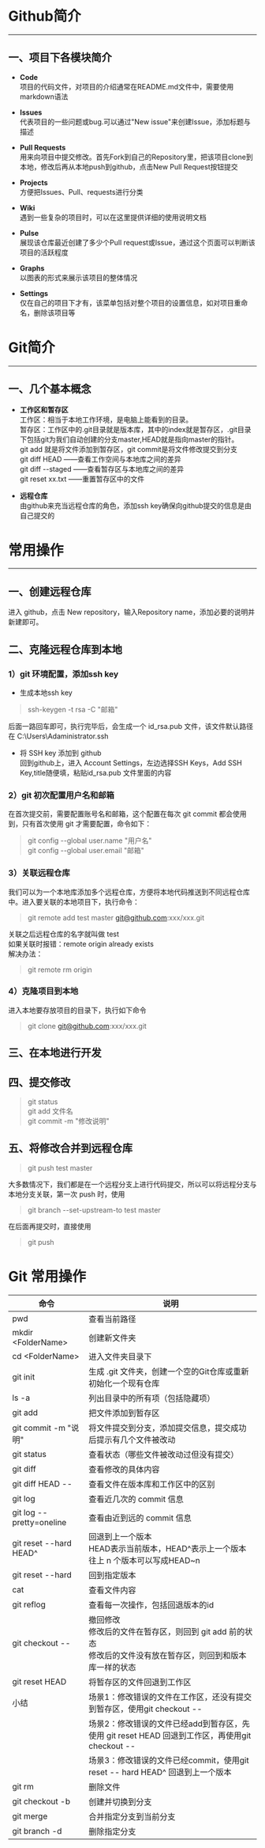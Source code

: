 # Github简介
----------------------

## 一、项目下各模块简介  

* **Code**  
项目的代码文件，对项目的介绍通常在README.md文件中，需要使用markdown语法

* **Issues**  
代表项目的一些问题或bug.可以通过"New issue"来创建Issue，添加标题与描述

* **Pull Requests**  
用来向项目中提交修改。首先Fork到自己的Repository里，把该项目clone到本地，修改后再从本地push到github，点击New Pull Request按钮提交

* **Projects**  
方便把Issues、Pull、requests进行分类
 
* **Wiki**  
遇到一些复杂的项目时，可以在这里提供详细的使用说明文档

* **Pulse**  
展现该仓库最近创建了多少个Pull request或Issue，通过这个页面可以判断该项目的活跃程度  

* **Graphs**  
以图表的形式来展示该项目的整体情况  

* **Settings**  
仅在自己的项目下才有，该菜单包括对整个项目的设置信息，如对项目重命名，删除该项目等  

# Git简介  
----------------
## 一、几个基本概念  

* **工作区和暂存区**  
工作区：相当于本地工作环境，是电脑上能看到的目录。  
暂存区：工作区中的.git目录就是版本库，其中的index就是暂存区，.git目录下包括git为我们自动创建的分支master,HEAD就是指向master的指针。  
git add 就是将文件添加到暂存区，git commit是将文件修改提交到分支  
git diff HEAD    ——查看工作空间与本地库之间的差异  
git diff --staged   ——查看暂存区与本地库之间的差异  
git reset xx.txt    ——重置暂存区中的文件  

* **远程仓库**  
由github来充当远程仓库的角色，添加ssh key确保向github提交的信息是由自己提交的  

# 常用操作  
---------------
## 一、创建远程仓库  
进入 github，点击 New repository，输入Repository name，添加必要的说明并新建即可。

## 二、克隆远程仓库到本地 
### 1）git 环境配置，添加ssh key  
* 生成本地ssh key
> ssh-keygen -t rsa -C "邮箱"     

后面一路回车即可，执行完毕后，会生成一个 id_rsa.pub 文件，该文件默认路径在 C:\Users\Adaministrator\.ssh  

* 将 SSH key 添加到 github  
回到github上，进入 Account Settings，左边选择SSH Keys，Add SSH Key,title随便填，粘贴id_rsa.pub 文件里面的内容

### 2）git 初次配置用户名和邮箱  
在首次提交前，需要配置账号名和邮箱，这个配置在每次 git commit 都会使用到，只有首次使用 git 才需要配置，命令如下：
> git config --global user.name "用户名"  
> git config --global user.email "邮箱"

### 3）关联远程仓库  
我们可以为一个本地库添加多个远程仓库，方便将本地代码推送到不同远程仓库中。进入要关联的本地项目下，执行命令：
> git remote add test master git@github.com:xxx/xxx.git  

关联之后远程仓库的名字就叫做 test  
如果关联时报错：remote origin already exists  
解决办法： 
> git remote rm origin

### 4）克隆项目到本地  
进入本地要存放项目的目录下，执行如下命令
> git clone git@github.com:xxx/xxx.git

## 三、在本地进行开发 

## 四、提交修改  
> git status       
> git add 文件名  
> git commit -m "修改说明"  

## 五、将修改合并到远程仓库  
> git push test master  

大多数情况下，我们都是在一个远程分支上进行代码提交，所以可以将远程分支与本地分支关联，第一次 push 时，使用
> git branch --set-upstream-to test master  

在后面再提交时，直接使用
> git push

# Git 常用操作  
| 命令   |   说明 |  
|--------|----------------|  
| pwd | 查看当前路径  |  
| mkdir &lt;FolderName&gt; | 创建新文件夹 |  
| cd \<FolderName\> | 进入文件夹目录下 |  
| git init | 生成 .git 文件夹，创建一个空的Git仓库或重新初始化一个现有仓库 |  
| ls -a | 列出目录中的所有项（包括隐藏项） |  
| git add <FileName> | 把文件添加到暂存区 |  
| git commit -m "说明" | 将文件提交到分支，添加提交信息，提交成功后提示有几个文件被改动 |  
| git status | 查看状态（哪些文件被改动过但没有提交） |  
| git diff <FileName> | 查看修改的具体内容 |  
| git diff HEAD -- <FileName> | 查看文件在版本库和工作区中的区别 |  
| git log | 查看近几次的 commit 信息 |  
| git log --pretty=oneline | 查看由近到远的 commit 信息 |  
| git reset --hard HEAD^ | 回退到上一个版本<br>HEAD表示当前版本，HEAD^表示上一个版本<br>往上 n 个版本可以写成HEAD~n |
| git reset --hard <ID> | 回到指定版本 |  
| cat <FileName> | 查看文件内容 |  
| git reflog | 查看每一次操作，包括回退版本的id |  
| git checkout -- <FileName> | 撤回修改<br>修改后的文件在暂存区，则回到 git add 前的状态<br>修改后的文件没有放在暂存区，则回到和版本库一样的状态 |  
| git reset HEAD <FileName> | 将暂存区的文件回退到工作区 |  
| 小结 | 场景1：修改错误的文件在工作区，还没有提交到暂存区，使用git checkout -- <FileName> |  
| |场景2：修改错误的文件已经add到暂存区，先使用 git reset HEAD <FileName> 回退到工作区，再使用git checkout -- <FileName> |  
| |场景3：修改错误的文件已经commit，使用git reset -- hard HEAD^ 回退到上一个版本|    
| git rm <FileName> | 删除文件 |  
| git checkout -b <branchName> | 创建并切换到分支 |  
| git merge <branchName> | 合并指定分支到当前分支 |  
| git branch -d <branchName> | 删除指定分支 |  
